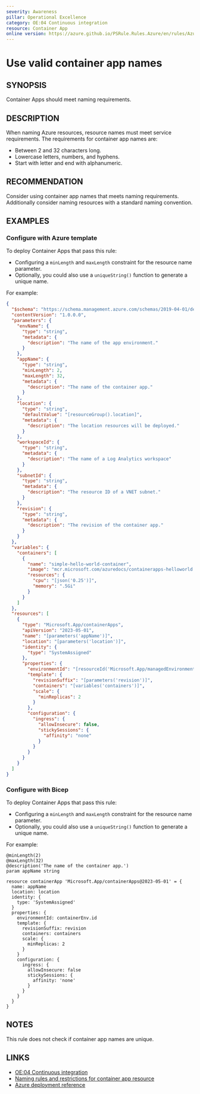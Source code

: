 ```yaml
---
severity: Awareness
pillar: Operational Excellence
category: OE:04 Continuous integration
resource: Container App
online version: https://azure.github.io/PSRule.Rules.Azure/en/rules/Azure.ContainerApp.Name/
---
```


# Use valid container app names

## SYNOPSIS

Container Apps should meet naming requirements.

## DESCRIPTION

When naming Azure resources, resource names must meet service requirements.
The requirements for container app names are:

- Between 2 and 32 characters long.
- Lowercase letters, numbers, and hyphens.
- Start with letter and end with alphanumeric.

## RECOMMENDATION

Consider using container app names that meets naming requirements.
Additionally consider naming resources with a standard naming convention.

## EXAMPLES

### Configure with Azure template

To deploy Container Apps that pass this rule:

- Configuring a `minLength` and `maxLength` constraint for the resource name parameter.
- Optionally, you could also use a `uniqueString()` function to generate a unique name.

For example:

```json
{
  "$schema": "https://schema.management.azure.com/schemas/2019-04-01/deploymentTemplate.json#",
  "contentVersion": "1.0.0.0",
  "parameters": {
    "envName": {
      "type": "string",
      "metadata": {
        "description": "The name of the app environment."
      }
    },
    "appName": {
      "type": "string",
      "minLength": 2,
      "maxLength": 32,
      "metadata": {
        "description": "The name of the container app."
      }
    },
    "location": {
      "type": "string",
      "defaultValue": "[resourceGroup().location]",
      "metadata": {
        "description": "The location resources will be deployed."
      }
    },
    "workspaceId": {
      "type": "string",
      "metadata": {
        "description": "The name of a Log Analytics workspace"
      }
    },
    "subnetId": {
      "type": "string",
      "metadata": {
        "description": "The resource ID of a VNET subnet."
      }
    },
    "revision": {
      "type": "string",
      "metadata": {
        "description": "The revision of the container app."
      }
    }
  },
  "variables": {
    "containers": [
      {
        "name": "simple-hello-world-container",
        "image": "mcr.microsoft.com/azuredocs/containerapps-helloworld:latest",
        "resources": {
          "cpu": "[json('0.25')]",
          "memory": ".5Gi"
        }
      }
    ]
  },
  "resources": [
    {
      "type": "Microsoft.App/containerApps",
      "apiVersion": "2023-05-01",
      "name": "[parameters('appName')]",
      "location": "[parameters('location')]",
      "identity": {
        "type": "SystemAssigned"
      },
      "properties": {
        "environmentId": "[resourceId('Microsoft.App/managedEnvironments', parameters('envName'))]",
        "template": {
          "revisionSuffix": "[parameters('revision')]",
          "containers": "[variables('containers')]",
          "scale": {
            "minReplicas": 2
          }
        },
        "configuration": {
          "ingress": {
            "allowInsecure": false,
            "stickySessions": {
              "affinity": "none"
            }
          }
        }
      }
    }
  ]
}
```

### Configure with Bicep

To deploy Container Apps that pass this rule:

- Configuring a `minLength` and `maxLength` constraint for the resource name parameter.
- Optionally, you could also use a `uniqueString()` function to generate a unique name.

For example:

```bicep
@minLength(2)
@maxLength(32)
@description('The name of the container app.')
param appName string

resource containerApp 'Microsoft.App/containerApps@2023-05-01' = {
  name: appName
  location: location
  identity: {
    type: 'SystemAssigned'
  }
  properties: {
    environmentId: containerEnv.id
    template: {
      revisionSuffix: revision
      containers: containers
      scale: {
        minReplicas: 2
      }
    }
    configuration: {
      ingress: {
        allowInsecure: false
        stickySessions: {
          affinity: 'none'
        }
      }
    }
  }
}
```

<!-- external:avm avm/res/app/container-app name -->

## NOTES

This rule does not check if container app names are unique.

## LINKS

- [OE:04 Continuous integration](https://learn.microsoft.com/azure/well-architected/operational-excellence/release-engineering-continuous-integration)
- [Naming rules and restrictions for container app resource](https://learn.microsoft.com/azure/azure-resource-manager/management/resource-name-rules#microsoftapp)
- [Azure deployment reference](https://learn.microsoft.com/azure/templates/microsoft.app/containerapps)
